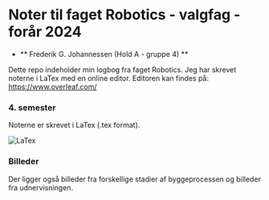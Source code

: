 # Noter til faget Robotics - valgfag - forår 2024

- ** Frederik G. Johannessen (Hold A - gruppe 4) **

Dette repo indeholder min logbog fra faget Robotics. Jeg har skrevet noterne i LaTex med en online editor.
Editoren kan findes på:
https://www.overleaf.com/

### 4. semester 

Noterne er skrevet i LaTex (.tex format).

![LaTex](https://img.shields.io/badge/LaTeX-%23000000?style=flat-square&logo=latex&logoColor=white)

### Billeder

Der ligger også billeder fra forskellige stadier af byggeprocessen og billeder fra udnervisningen. 


